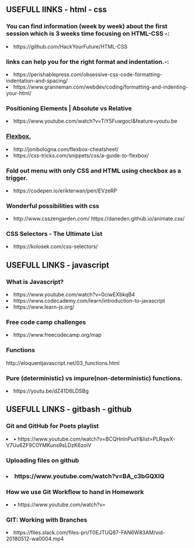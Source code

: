 
<h2>USEFULL lINKS - html - css</h2>

<h3>You can find information (week by week) about the first session which is 3 weeks time focusing on HTML-CSS -:</h3>
<li>https://github.com/HackYourFuture/HTML-CSS </li>
<h3>links can help you for the right format and indentation.-:</h3>
<li>https://perishablepress.com/obsessive-css-code-formatting-indentation-and-spacing/</li>
<li>https://www.granneman.com/webdev/coding/formatting-and-indenting-your-html/ </li>
<h3>Positioning Elements | Absolute vs Relative </h3>
<li>https://www.youtube.com/watch?v=TiY5FuwgocI&feature=youtu.be </li>
<u><h3>Flexbox.</h3></u>
<li>http://jonibologna.com/flexbox-cheatsheet/</li>  <li>https://css-tricks.com/snippets/css/a-guide-to-flexbox/ </li>
<h3>Fold out menu with only CSS and HTML using checkbox as a trigger.</h3>
<li>https://codepen.io/erikterwan/pen/EVzeRP </li>
<h3>Wonderful possibilities with css</h3>
<li>http://www.csszengarden.com/ https://daneden.github.io/animate.css/ </li>
<h3>CSS Selectors - The Ultimate List </h3>
<li>https://kolosek.com/css-selectors/ </li>




<h2>USEFULL LINKS - javascript </h2>

<h3>What is Javascript?  </h3>
<li>https://www.youtube.com/watch?v=0ciwEXbkqB4</li>  <li>https://www.codecademy.com/learn/introduction-to-javascript</li>
<li>https://www.learn-js.org/ </li>
<h3>Free code camp challenges</h3>
<li>https://www.freecodecamp.org/map </li>
<h3>Functions</h3>
http://eloquentjavascript.net/03_functions.html
<h3>Pure (deterministic) vs impure(non-deterministic) functions.</h3>                                               <li>https://youtu.be/dZ41D6LDSBg</li>




<h2>USEFULL LINKS - gitbash - github </h2>

<h3>Git and GitHub for Poets playlist</h3>
<li>•	https://www.youtube.com/watch?v=BCQHnlnPusY&list=PLRqwX-V7Uu6ZF9C0YMKuns9sLDzK6zoiV </li>
<h3>Uploading files on github <h3>
<li>https://www.youtube.com/watch?v=BA_c3bGQXlQ </li>
<h3>How we use Git Workflow to hand in Homework </h3>
<li>•	https://www.youtube.com/watch?v= </li>
<h3>GIT: Working with Branches</h3>
<li>https://files.slack.com/files-pri/T0EJTUQ87-FAN6W83AM/vid-20180512-wa0004.mp4</li>

